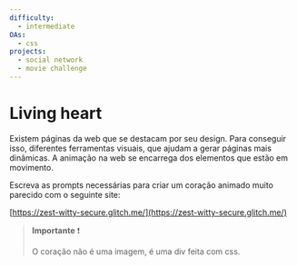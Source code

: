 ```yaml
---
difficulty:
  - intermediate
OAs:
  - css
projects:
  - social network
  - movie challenge
---
```


# Living heart

Existem páginas da web que se destacam por seu design. Para conseguir isso, diferentes
ferramentas visuais, que ajudam a gerar páginas mais dinâmicas.
A animação na web se encarrega dos elementos que estão em movimento.

Escreva as prompts necessárias para criar um coração animado
muito parecido com o seguinte site:

[https://zest-witty-secure.glitch.me/](https://zest-witty-secure.glitch.me/)

> __Importante__ ❗
>
> O coração não é uma imagem, é uma div feita com css.
